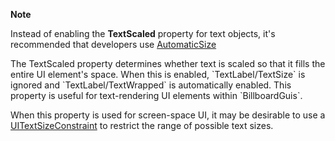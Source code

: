 **Note**

Instead of enabling the **TextScaled** property for text objects, it's recommended that developers use [AutomaticSize](https://developer.roblox.com/en-us/api-reference/property/GuiObject/AutomaticSize)

The TextScaled property determines whether text is scaled so that it fills the entire UI element's space. When this is enabled, \`TextLabel/TextSize\` is ignored and \`TextLabel/TextWrapped\` is automatically enabled. This property is useful for text-rendering UI elements within \`BillboardGuis\`.

When this property is used for screen-space UI, it may be desirable to use a [UITextSizeConstraint](https://developer.roblox.com/en-us/api-reference/class/UITextSizeConstraint) to restrict the range of possible text sizes.